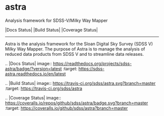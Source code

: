 astra
==============================

Analysis framework for SDSS-V/Milky Way Mapper

|Docs Status| |Build Status| |Coverage Status|

------------

Astra is the analysis framework for the Sloan Digital Sky Survey (SDSS V) Milky
Way Mapper. The purpose of Astra is to manage the analysis of reduced data
products from SDSS V and to streamline data releases.

.. |Docs Status| image:: https://readthedocs.org/projects/sdss-astra/badge/?version=latest
   :target: https://sdss-astra.readthedocs.io/en/latest

.. |Build Status| image:: https://travis-ci.org/sdss/astra.svg?branch=master
   :target: https://travis-ci.org/sdss/astra

.. |Coverage Status| image:: https://coveralls.io/repos/github/sdss/astra/badge.svg?branch=master
   :target: https://coveralls.io/github/sdss/astra?branch=master
